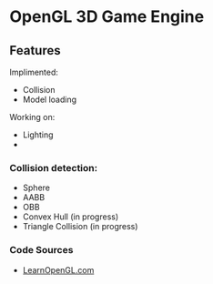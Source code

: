 # OpenGL 3D Game Engine

## Features
Implimented:
- Collision
- Model loading

Working on:
- Lighting
- 

### Collision detection:
- Sphere
- AABB
- OBB
- Convex Hull (in progress)
- Triangle Collision (in progress)

### Code Sources
- [LearnOpenGL.com](https://learnopengl.com)

